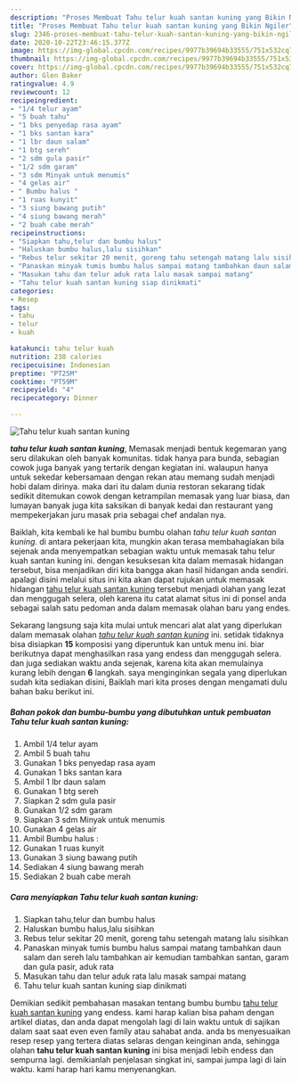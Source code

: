 ```yaml
---
description: "Proses Membuat Tahu telur kuah santan kuning yang Bikin Ngiler"
title: "Proses Membuat Tahu telur kuah santan kuning yang Bikin Ngiler"
slug: 2346-proses-membuat-tahu-telur-kuah-santan-kuning-yang-bikin-ngiler
date: 2020-10-22T23:46:15.377Z
image: https://img-global.cpcdn.com/recipes/9977b39694b33555/751x532cq70/tahu-telur-kuah-santan-kuning-foto-resep-utama.jpg
thumbnail: https://img-global.cpcdn.com/recipes/9977b39694b33555/751x532cq70/tahu-telur-kuah-santan-kuning-foto-resep-utama.jpg
cover: https://img-global.cpcdn.com/recipes/9977b39694b33555/751x532cq70/tahu-telur-kuah-santan-kuning-foto-resep-utama.jpg
author: Glen Baker
ratingvalue: 4.9
reviewcount: 12
recipeingredient:
- "1/4 telur ayam"
- "5 buah tahu"
- "1 bks penyedap rasa ayam"
- "1 bks santan kara"
- "1 lbr daun salam"
- "1 btg sereh"
- "2 sdm gula pasir"
- "1/2 sdm garam"
- "3 sdm Minyak untuk menumis"
- "4 gelas air"
- " Bumbu halus "
- "1 ruas kunyit"
- "3 siung bawang putih"
- "4 siung bawang merah"
- "2 buah cabe merah"
recipeinstructions:
- "Siapkan tahu,telur dan bumbu halus"
- "Haluskan bumbu halus,lalu sisihkan"
- "Rebus telur sekitar 20 menit, goreng tahu setengah matang lalu sisihkan"
- "Panaskan minyak tumis bumbu halus sampai matang tambahkan daun salam dan sereh lalu tambahkan air kemudian tambahkan santan, garam dan gula pasir, aduk rata"
- "Masukan tahu dan telur aduk rata lalu masak sampai matang"
- "Tahu telur kuah santan kuning siap dinikmati"
categories:
- Resep
tags:
- tahu
- telur
- kuah

katakunci: tahu telur kuah 
nutrition: 238 calories
recipecuisine: Indonesian
preptime: "PT25M"
cooktime: "PT59M"
recipeyield: "4"
recipecategory: Dinner

---
```



![Tahu telur kuah santan kuning](https://img-global.cpcdn.com/recipes/9977b39694b33555/751x532cq70/tahu-telur-kuah-santan-kuning-foto-resep-utama.jpg)

<b><i>tahu telur kuah santan kuning</i></b>, Memasak menjadi bentuk kegemaran yang seru dilakukan oleh banyak komunitas. tidak hanya para bunda, sebagian cowok juga banyak yang tertarik dengan kegiatan ini. walaupun hanya untuk sekedar kebersamaan dengan rekan atau memang sudah menjadi hobi dalam dirinya. maka dari itu dalam dunia restoran sekarang tidak sedikit ditemukan cowok dengan ketrampilan memasak yang luar biasa, dan lumayan banyak juga kita saksikan di banyak kedai dan restaurant yang mempekerjakan juru masak pria sebagai chef andalan nya.

Baiklah, kita kembali ke hal bumbu bumbu olahan <i>tahu telur kuah santan kuning</i>. di antara pekerjaan kita, mungkin akan terasa membahagiakan bila sejenak anda menyempatkan sebagian waktu untuk memasak tahu telur kuah santan kuning ini. dengan kesuksesan kita dalam memasak hidangan tersebut, bisa menjadikan diri kita bangga akan hasil hidangan anda sendiri. apalagi disini melalui situs ini kita akan dapat rujukan untuk memasak hidangan <u>tahu telur kuah santan kuning</u> tersebut menjadi olahan yang lezat dan menggugah selera, oleh karena itu catat alamat situs ini di ponsel anda sebagai salah satu pedoman anda dalam memasak olahan baru yang endes.




Sekarang langsung saja kita mulai untuk mencari alat alat yang diperlukan dalam memasak olahan <u><i>tahu telur kuah santan kuning</i></u> ini. setidak tidaknya bisa disiapkan <b>15</b> komposisi yang diperuntuk kan untuk menu ini. biar berikutnya dapat menghasilkan rasa yang endess dan menggugah selera. dan juga sediakan waktu anda sejenak, karena kita akan memulainya kurang lebih dengan <b>6</b> langkah. saya menginginkan segala yang diperlukan sudah kita sediakan disini, Baiklah mari kita proses dengan mengamati dulu bahan baku berikut ini.

<!--inarticleads1-->

##### Bahan pokok dan bumbu-bumbu yang dibutuhkan untuk pembuatan Tahu telur kuah santan kuning:

1. Ambil 1/4 telur ayam
1. Ambil 5 buah tahu
1. Gunakan 1 bks penyedap rasa ayam
1. Gunakan 1 bks santan kara
1. Ambil 1 lbr daun salam
1. Gunakan 1 btg sereh
1. Siapkan 2 sdm gula pasir
1. Gunakan 1/2 sdm garam
1. Siapkan 3 sdm Minyak untuk menumis
1. Gunakan 4 gelas air
1. Ambil  Bumbu halus :
1. Gunakan 1 ruas kunyit
1. Gunakan 3 siung bawang putih
1. Sediakan 4 siung bawang merah
1. Sediakan 2 buah cabe merah




<!--inarticleads2-->

##### Cara menyiapkan Tahu telur kuah santan kuning:

1. Siapkan tahu,telur dan bumbu halus
1. Haluskan bumbu halus,lalu sisihkan
1. Rebus telur sekitar 20 menit, goreng tahu setengah matang lalu sisihkan
1. Panaskan minyak tumis bumbu halus sampai matang tambahkan daun salam dan sereh lalu tambahkan air kemudian tambahkan santan, garam dan gula pasir, aduk rata
1. Masukan tahu dan telur aduk rata lalu masak sampai matang
1. Tahu telur kuah santan kuning siap dinikmati




Demikian sedikit pembahasan masakan tentang bumbu bumbu <u>tahu telur kuah santan kuning</u> yang endess. kami harap kalian bisa paham dengan artikel diatas, dan anda dapat mengolah lagi di lain waktu untuk di sajikan dalam saat saat even even family atau sahabat anda. anda bs menyesuaikan resep resep yang tertera diatas selaras dengan keinginan anda, sehingga olahan <b>tahu telur kuah santan kuning</b> ini bisa menjadi lebih endess dan sempurna lagi. demikianlah penjelasan singkat ini, sampai jumpa lagi di lain waktu. kami harap hari kamu menyenangkan.
